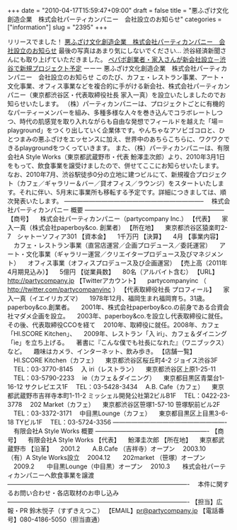 +++
date = "2010-04-17T15:59:47+09:00"
draft = false
title = "悪ふざけ文化創造企業　株式会社パーティカンパニー　会社設立のお知らせ"
categories = ["information"]
slug = "2395"
+++

リリースでました！
<a href="http://partycompany.jp/archives/270" target="_blank">悪ふざけ文化創造企業　株式会社パーティカンパニー　会社設立のお知らせ</a>
最後の写真はあまり気にしないでください…
渋谷経済新聞さんにも取り上げていただきました。
<a href="http://www.shibukei.com/headline/6834/" target="_blank">ペパボ創業者・家入さんが新会社設立－渋谷で新規プロジェクト予定</a>
ーーー
悪ふざけ文化創造企業　株式会社パーティカンパニー　会社設立のお知らせ
このたび、カフェ・レストラン事業、アート・文化事業、オフィス事業などを複合的に手がける新会社、株式会社パーティカンパニー（東京都渋谷区・代表取締役社長 家入一真）を設立いたしましたのでお知らせいたします。
（株）パーティカンパニーは、プロジェクトごとに有機的なパーティーメンバーを組み、多種多様な人々を巻き込んでコラボレートしつつ、時代の肌感覚を取り入れながらも自由な発想でフィールドを越えた「場＝playground」をつくり出していく企業体です。やんちゃなアソビゴコロと、ひとつまみの悪ふざけをエッセンスに加え、世界中のあちらこちらに、ワクワクできるplaygroundをつくっていきます。
また、（株）パーティカンパニーは、有限会社A Style Works（東京都武蔵野市・代表 魵澤圭次郎）より、2010年3月1日をもって、飲食事業を譲受けましたので、併せてここにお知らせいたします。
なお、2010年7月、渋谷駅徒歩0分の立地に建つビルにて、新規複合プロジェクト（カフェ／ギャラリー＆バー／貸オフィス／ラウンジ）をスタートいたします。それに伴い、5月末に事業所も移転する予定です。詳細につきましては、順次発表いたします。
——————————————————————–
　株式会社パーティカンパニー 概要
——————————————————————–
【商号】
　株式会社パーティカンパニー（partycompany Inc.）
【代表】
　家入一真（株式会社paperboy&co. 創業者）
【所在地】
　東京都渋谷区猿楽町2-7　シャトーソフィア301
【資本金】
　1千万円
【決算】
　4月
【事業内容】
　カフェ・レストラン事業（直営店運営／企画プロデュース／委託運営）
　アート・文化事業（ギャラリー運営／クリエイタープロデュース及びマネジメント）
　オフィス事業（オフィスプロデュース及び企画運営）
【売上高（2011年4月期見込み）】
　5億円
【従業員数】
　80名（アルバイト含む）
【URL】
　http://partycompany.jp
【Twitterアカウント】
　partycompanyinc （ http://twitter.com/partycompanyinc ）
【代表取締役社長 プロフィール】
　家入一真（イエイリカズマ）
　1978年12月、福岡生まれ福岡育ち。31歳。paperboy&co.創業者。
　2001年、株式会社paperboy&co.の前身である合資会社マダメ企画を設立。
　2003年、paperboy&co.を設立し代表取締役に就任。その後、代表取締役CCOを経て
　2010年、取締役に就任。2008年、カフェ「HI.SCORE Kitchen」、
　2009年、レストラン「入 iri」、カフェ＆ダイニング「ie」を立ち上げる。
　著書に『こんな僕でも社長になれた』（ワニブックス）など。
　趣味はカメラ、インターネット、飲み歩き。
【店舗一覧】
　HI.SCORE Kitchen（カフェ）
　東京都渋谷区桜丘町4-2 ジョイス渋谷3F
　TEL：03-3770-8145
　入 iri（レストラン）
　東京都渋谷区上原1-25-11
　TEL：03-5790-2233
　ie（カフェ＆ダイニング）
　東京都目黒区青葉台1-16-12 サクレピエス1F
　TEL：03-5428-3434
　A.B. Cafe（カフェ）
　東京都武蔵野市吉祥寺本町1-11-2 ミッシェル開発公社第2ビルB1F
　TEL：0422-23-3778
　202 Market（カフェ）
　東京都渋谷区笹塚1-57-10 笹塚駅前ビル2F
　TEL：03-3372-3171
　中目黒Lounge（カフェ）
　東京都目黒区上目黒3-6-18 TYビル1F
　TEL：03-5724-3356
——————————————————-
　有限会社A Style Works 概要
——————————————————-
【商号】
　有限会社A Style Works
【代表】
　魵澤圭次郎
【所在地】
　東京都武蔵野市
【沿革】
　2001.2　　A.B.Cafe （吉祥寺）オープン
　2003.10　　（有）A Style Works設立
　2004.12　　202market （笹塚）オープン
　2009.2　　中目黒Lounge（中目黒）オープン
　2010.3　　株式会社パーティカンパニーへ飲食事業を譲渡
—————————————————————————————-
　本件に関するお問い合わせ・各店取材のお申し込み
—————————————————————————————-
【担当】広報・PR 鈴木悦子（すずきえつこ）
【EMAIL】pr@partycompany.jp
【電話番号】080-4186-5050（担当直通）
